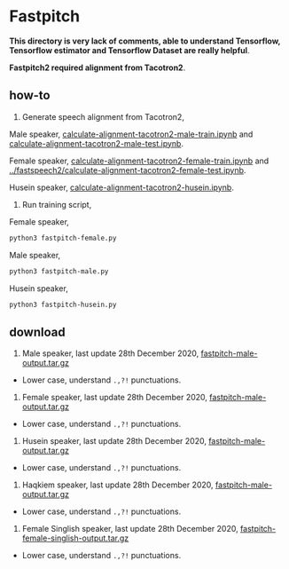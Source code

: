 # Fastpitch

**This directory is very lack of comments, able to understand Tensorflow, Tensorflow estimator and Tensorflow Dataset are really helpful**.

**Fastpitch2 required alignment from Tacotron2**.

## how-to

1. Generate speech alignment from Tacotron2, 

Male speaker, [calculate-alignment-tacotron2-male-train.ipynb](../fastspeech2/calculate-alignment-tacotron2-male-train.ipynb) and [calculate-alignment-tacotron2-male-test.ipynb](../fastspeech2/calculate-alignment-tacotron2-male-test.ipynb]).

Female speaker, [calculate-alignment-tacotron2-female-train.ipynb](../fastspeech2/calculate-alignment-tacotron2-female-train.ipynb) and [../fastspeech2/calculate-alignment-tacotron2-female-test.ipynb](calculate-alignment-tacotron2-female-test.ipynb]).

Husein speaker, [calculate-alignment-tacotron2-husein.ipynb](../fastspeech2/calculate-alignment-tacotron2-husein.ipynb).

1. Run training script,

Female speaker,

```bash
python3 fastpitch-female.py
```

Male speaker,

```bash
python3 fastpitch-male.py
```

Husein speaker,

```bash
python3 fastpitch-husein.py
```

## download

1. Male speaker, last update 28th December 2020, [fastpitch-male-output.tar.gz](https://f000.backblazeb2.com/file/malaya-speech-model/pretrained/fastpitch-male-output.tar.gz)

  - Lower case, understand `.,?!` punctuations.

1. Female speaker, last update 28th December 2020, [fastpitch-male-output.tar.gz](https://f000.backblazeb2.com/file/malaya-speech-model/pretrained/fastpitch-male-output.tar.gz)

  - Lower case, understand `.,?!` punctuations.

1. Husein speaker, last update 28th December 2020, [fastpitch-male-output.tar.gz](https://f000.backblazeb2.com/file/malaya-speech-model/pretrained/fastpitch-male-output.tar.gz)

  - Lower case, understand `.,?!` punctuations.

1. Haqkiem speaker, last update 28th December 2020, [fastpitch-male-output.tar.gz](https://f000.backblazeb2.com/file/malaya-speech-model/pretrained/fastpitch-male-output.tar.gz)

  - Lower case, understand `.,?!` punctuations.

1. Female Singlish speaker, last update 28th December 2020, [fastpitch-female-singlish-output.tar.gz](https://f000.backblazeb2.com/file/malaya-speech-model/pretrained/fastpitch-female-singlish-output.tar.gz)

  - Lower case, understand `.,?!` punctuations.